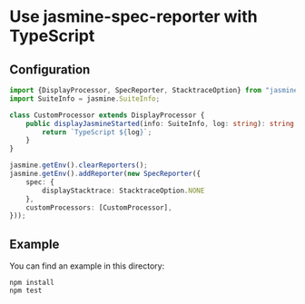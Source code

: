 Use jasmine-spec-reporter with TypeScript
=========================================

## Configuration

```typescript
import {DisplayProcessor, SpecReporter, StacktraceOption} from "jasmine-spec-reporter";
import SuiteInfo = jasmine.SuiteInfo;

class CustomProcessor extends DisplayProcessor {
    public displayJasmineStarted(info: SuiteInfo, log: string): string {
        return `TypeScript ${log}`;
    }
}

jasmine.getEnv().clearReporters();
jasmine.getEnv().addReporter(new SpecReporter({
    spec: {
        displayStacktrace: StacktraceOption.NONE
    },
    customProcessors: [CustomProcessor],
}));
```

## Example

You can find an example in this directory:

    npm install
    npm test
